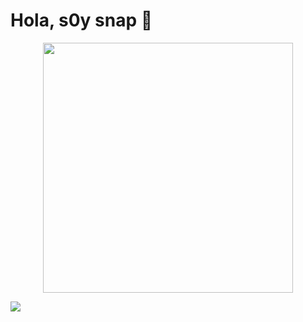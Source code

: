 # Hola, s0y snap 👋

<p align="center">
  <img src="https://safebooru.org//images/2943/350a96e7f7d9591bd9b884c650ee137dfda5eafb.gif?3065544" alt"ysnp"  width="400" height="400">
</p>

![](https://komarev.com/ghpvc/?username=yungsnap&color=red)

